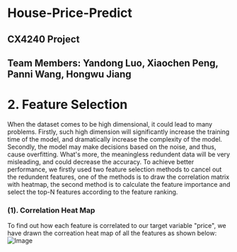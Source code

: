# House-Price-Predict
## CX4240 Project
## Team Members: Yandong Luo, Xiaochen Peng, Panni Wang, Hongwu Jiang


# 2. Feature Selection

When the dataset comes to be high dimensional, it could lead to many problems. Firstly, such high dimension will significantly increase the training time of the model, and dramatically increase the complexity of the model. Secondly, the model may make decisions based on the noise, and thus, cause overfitting. What's more, the meaningless redundent data will be very misleading, and could decrease the accuracy.
To achieve better performance, we firstly used two feature selection methods to cancel out the redundent features, one of the methods is to draw the correlation matrix with heatmap, the second method is to calculate the feature importance and select the top-N features according to the feature ranking.

### (1). Correlation Heat Map

To find out how each feature is correlated to our target variable "price", we have drawn the correation heat map of all the features as shown below:
![Image](HeatMap_ALL.png)

